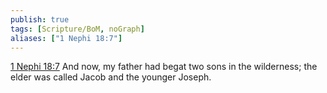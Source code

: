 ```yaml
---
publish: true
tags: [Scripture/BoM, noGraph]
aliases: ["1 Nephi 18:7"]
---
```

[1 Nephi 18:7](https://churchofjesuschrist.org/study/scriptures/bofm/1-ne/18?lang=eng&id=p7#p7) And now, my father had begat two sons in the wilderness; the elder was called Jacob and the younger Joseph.

